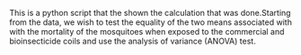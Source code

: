 This is a  python script that the shown the calculation that was done.Starting from the data, we wish to test the equality of the two means associated with with the mortality of the mosquitoes when exposed to the commercial and bioinsecticide coils and use the analysis of variance (ANOVA) test.  
